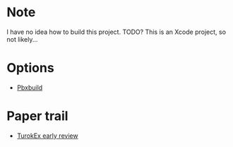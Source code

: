 # Note

I have no idea how to build this project. TODO? This is an Xcode project, so not likely...

# Options

* [Pbxbuild](http://wiki.gnustep.org/index.php/Pbxbuild)

# Paper trail

* [TurokEx early review](https://hubworldhq.com/2016/03/28/turok-ex-review/)
